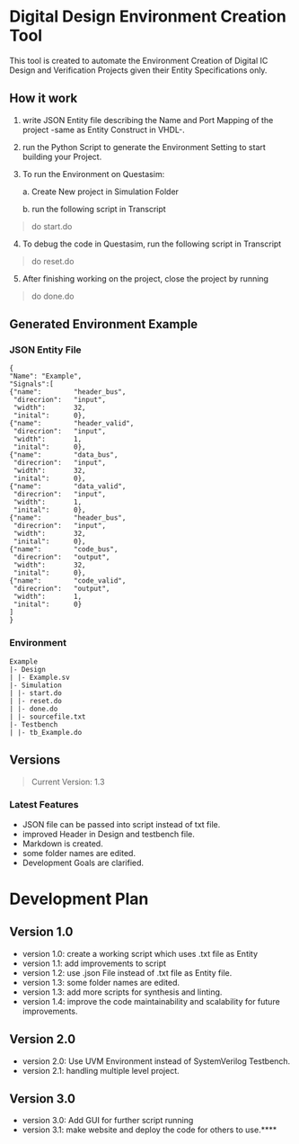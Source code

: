 # Digital Design Environment Creation Tool

This tool is created to automate the Environment Creation of Digital IC Design and Verification Projects 
given their Entity Specifications only.

## How it work
1. write JSON Entity file describing the Name and Port Mapping of the project -same as Entity Construct in VHDL-.
2. run the Python Script to generate the Environment Setting to start building your Project.
3. To run the Environment on Questasim:
   
    a. Create New project in Simulation Folder 
    
    b. run the following script in Transcript  
> do start.do
4. To debug the code in Questasim, run the following script in Transcript
> do reset.do
5. After finishing working on the project, close the project by running
> do done.do
## Generated Environment Example
### JSON Entity File
````
{
"Name": "Example",
"Signals":[
{"name":        "header_bus",
 "direcrion":   "input",
 "width":       32, 
 "inital":      0},
{"name":        "header_valid",
 "direcrion":   "input",
 "width":       1, 
 "inital":      0}, 
{"name":        "data_bus",
 "direcrion":   "input",
 "width":       32, 
 "inital":      0},
{"name":        "data_valid",
 "direcrion":   "input",
 "width":       1, 
 "inital":      0},
{"name":        "header_bus",
 "direcrion":   "input",
 "width":       32, 
 "inital":      0},
{"name":        "code_bus",
 "direcrion":   "output",
 "width":       32, 
 "inital":      0},
{"name":        "code_valid",
 "direcrion":   "output",
 "width":       1, 
 "inital":      0}
]
}
````
### Environment 
```
Example
|- Design
| |- Example.sv
|- Simulation
| |- start.do
| |- reset.do
| |- done.do
| |- sourcefile.txt
|- Testbench
| |- tb_Example.do
```
## Versions
> Current Version: 1.3
### Latest Features 
* JSON file can be passed into script instead of txt file.
* improved Header in Design and testbench file.
* Markdown is created.
* some folder names are edited.
* Development Goals are clarified.

# Development Plan
## Version 1.0
* version 1.0: create a working script which uses .txt file as Entity
* version 1.1: add improvements to script
* version 1.2: use .json File instead of .txt file as Entity file.
* version 1.3: some folder names are edited.
* version 1.3: add more scripts for synthesis and linting.
* version 1.4: improve the code maintainability and scalability for future improvements.
## Version 2.0
* version 2.0: Use UVM Environment instead of SystemVerilog Testbench.
* version 2.1: handling multiple level project.
## Version 3.0
* version 3.0: Add GUI for further script running
* version 3.1: make website and deploy the code for others to use.****